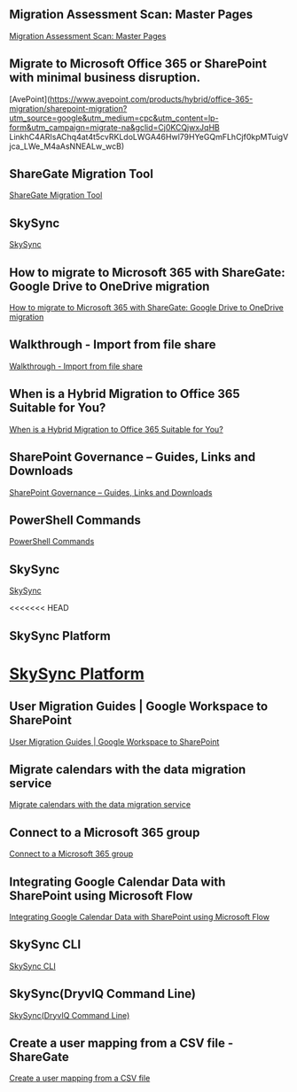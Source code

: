 ## Migration Assessment Scan: Master Pages
[Migration Assessment Scan: Master Pages](https://docs.microsoft.com/en-us/sharepointmigration/migration-assessment-scan-master-pages)

## Migrate to Microsoft Office 365 or SharePoint with minimal business disruption.
[AvePoint](https://www.avepoint.com/products/hybrid/office-365-migration/sharepoint-migration?utm_source=google&utm_medium=cpc&utm_content=lp-form&utm_campaign=migrate-na&gclid=Cj0KCQjwxJqHB LinkhC4ARIsAChq4at4t5cvRKLdoLWGA46Hwl79HYeGQmFLhCjf0kpMTuigVjca_LWe_M4aAsNNEALw_wcB)

## ShareGate Migration Tool
[ShareGate Migration Tool](https://sharegate.com/microsoft-migration?gclid=EAIaIQobChMIpID3g52W9gIVbRZMCh3_5A6fEAAYASAAEgJ8EPD_BwE)

## SkySync
[SkySync](https://www.skysync.com/?utm_source=google&utm_medium=ppc&gclid=EAIaIQobChMIhvSS1sql9gIVXhbUAR3R9AFqEAAYASAAEgIla_D_BwE)

## How to migrate to Microsoft 365 with ShareGate: Google Drive to OneDrive migration
[How to migrate to Microsoft 365 with ShareGate: Google Drive to OneDrive migration](https://sharegate.com/blog/how-to-migrate-to-office365-onedrive-from-google-drive?gclid=EAIaIQobChMIxe79qbOU9gIVj8WGCh0SQw7sEAAYAiAAEgIiWPD_BwE)

## Walkthrough - Import from file share
[Walkthrough - Import from file share](https://migration-tool.sharegate.com/hc/en-us/articles/115000640588-Walkthrough-Import-from-File-Share?_ga=2.11501236.1490724769.1645484331-119745986.1645484331&_gac=1.249905586.1645570378.EAIaIQobChMIxe79qbOU9gIVj8WGCh0SQw7sEAAYAiAAEgIiWPD_BwE)

## When is a Hybrid Migration to Office 365 Suitable for You?
[When is a Hybrid Migration to Office 365 Suitable for You?](https://www.o365cloudexperts.com/blog/office-365-hybrid-migration)


## SharePoint Governance – Guides, Links and Downloads
[SharePoint Governance – Guides, Links and Downloads](https://sharegate.com/blog/sharepoint-governance-plan-presentation?gclid=EAIaIQobChMI58uny7Wl9gIVfhXUAR2-Kw6yEAAYASAAEgKsWPD_BwE)

## PowerShell Commands
[PowerShell Commands](https://migration-tool.sharegate.com/hc/en-us/articles/115000597447-Import-Document-on-Powershell?_ga=2.78098708.1490724769.1645484331-119745986.1645484331&_gac=1.216785570.1645570378.EAIaIQobChMIxe79qbOU9gIVj8WGCh0SQw7sEAAYAiAAEgIiWPD_BwE)

## SkySync
[SkySync](https://skysync.atlassian.net/wiki/spaces/S4D/pages/775356702/User+Migration+Guides+G+Suite+to+OneDrive+for+Business)

<<<<<<< HEAD
## SkySync Platform
[SkySync Platform](https://skysync.atlassian.net/wiki/spaces/S4D/overview?homepageId=6800369)
=======
## User Migration Guides | Google Workspace to SharePoint
[User Migration Guides | Google Workspace to SharePoint](https://skysync.atlassian.net/wiki/spaces/S4D/pages/775291383/User+Migration+Guides+Google+Workspace+to+SharePoint)

## Migrate calendars with the data migration service
[Migrate calendars with the data migration service](https://apps.google.com/supportwidget/articlehome?hl=en&article_url=https%3A%2F%2Fsupport.google.com%2Fa%2Fanswer%2F6244305%3Fhl%3Den&product_context=6244305&product_name=UnuFlow&trigger_context=a)

## Connect to a Microsoft 365 group
[Connect to a Microsoft 365 group](https://docs.microsoft.com/en-us/sharepoint/dev/transform/modernize-connect-to-office365-group)

## Integrating Google Calendar Data with SharePoint using Microsoft Flow
[Integrating Google Calendar Data with SharePoint using Microsoft Flow](https://youtu.be/hPXWr-jIit8)

## SkySync CLI
[SkySync CLI](https://www.npmjs.com/package/skysync-cli?activeTab=readme)

## SkySync(DryvIQ Command Line)
[SkySync(DryvIQ Command Line)](https://skysync.atlassian.net/wiki/spaces/S4D/pages/193331923/DryvIQ+Command-line+Interface)

## Create a user mapping from a CSV file - ShareGate
[Create a user mapping from a CSV file](https://migration-tool.sharegate.com/hc/en-us/articles/115000731827)



